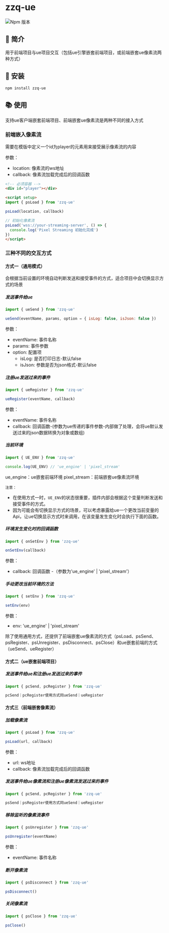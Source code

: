 # zzq-ue
![Npm 版本](https://img.shields.io/badge/zzq-ue_v0.0.11-blue)
## 📖 简介
用于前端项目与ue项目交互（包括ue引擎嵌套前端项目，或前端嵌套ue像素流两种方式）

## 🔩 安装
```bash
npm install zzq-ue
```

## 📚 使用
支持ue客户端嵌套前端项目、前端嵌套ue像素流是两种不同的接入方式
### 前端嵌入像素流
需要在模版中定义一个id为player的元素用来接受展示像素流的内容

参数：
  - location: 像素流的ws地址
  - callback: 像素流加载完成后的回调函数

```html
<!-- 必须容器 -->
<div id="player"></div>

<script setup>
import { psLoad } from 'zzq-ue'

psLoad(location, callback) 

// 初始化像素流
psLoad('wss://your-streaming-server', () => {
  console.log('Pixel Streaming 初始化完成')
})
</script>
```
### 三种不同的交互方式
#### 方式一（通用模式）
会根据当前设置的环境自动判断发送和接受事件的方式，适合项目中会切换显示方式的场景
##### 发送事件给ue
```js
import { ueSend } from 'zzq-ue'

ueSend(eventName, params, option = { isLog: false, isJson: false })
```
参数：
  - eventName: 事件名称
  - params: 事件参数
  - option: 配置项
    - isLog: 是否打印日志-默认false
    - isJson: 参数是否为json格式-默认false
##### 注册ue发送过来的事件
```js
import { ueRegister } from 'zzq-ue'

ueRegister(eventName, callback)
```
参数：
  - eventName: 事件名称
  - callback: 回调函数-(参数为ue传递的事件参数-内部做了处理，会将ue默认发送过来的json数据转换为对象或数组)
##### 当前环境
```js
import { UE_ENV } from 'zzq-ue'

console.log(UE_ENV) // 'ue_engine' | 'pixel_stream'
```
ue_engine：ue嵌套前端环境
pixel_stream：前端嵌套ue像素流环境


`注意：`
- 在使用方式一时，`UE_ENV`的状态很重要，插件内部会根据这个变量判断发送和接受事件的方式。
- 因为可能会有切换显示方式的场景，可以考虑暴露给ue一个更改当前变量的Api，让ue切换显示方式时来调用，在该变量发生变化时会执行下面的函数。

##### 环境发生变化时的回调函数
```js
import { onSetEnv } from 'zzq-ue'

onSetEnv(callback)
```
参数：
  - callback: 回调函数 -（参数为'ue_engine' | 'pixel_stream'）

##### 手动更改当前环境的方法
```js
import { setEnv } from 'zzq-ue'

setEnv(env)
```
参数：
  - env: 'ue_engine' | 'pixel_stream'

除了使用通用方式，还提供了前端嵌套ue像素流的方式（psLoad、psSend、psRegister、psUnregister、psDisconnect、psClose）和ue嵌套前端的方式（ueSend、ueRegister）
#### 方式二（ue嵌套前端项目）
##### 发送事件给ue和注册ue发送过来的事件
```js
import { pcSend, pcRegister } from 'zzq-ue'

pcSend｜pcRegister使用方式同ueSend｜ueRegister
```
#### 方式三（前端嵌套像素流）
##### 加载像素流
```js
import { psLoad } from 'zzq-ue'

psLoad(url, callback)
```
参数：
  - url: ws地址
  - callback: 像素流加载完成后的回调函数

##### 发送事件给ue像素流和注册ue像素流发送过来的事件
```js
import { pcSend, pcRegister } from 'zzq-ue'

psSend｜psRegister使用方式同ueSend｜ueRegister
```
##### 移除监听的像素流事件
```js
import { psUnregister } from 'zzq-ue'

psUnregister(eventName)
```
参数：
  - eventName: 事件名称
##### 断开像素流
```js
import { psDisconnect } from 'zzq-ue'

psDisconnect()
```
##### 关闭像素流
```js
import { psClose } from 'zzq-ue'

psClose()
```
